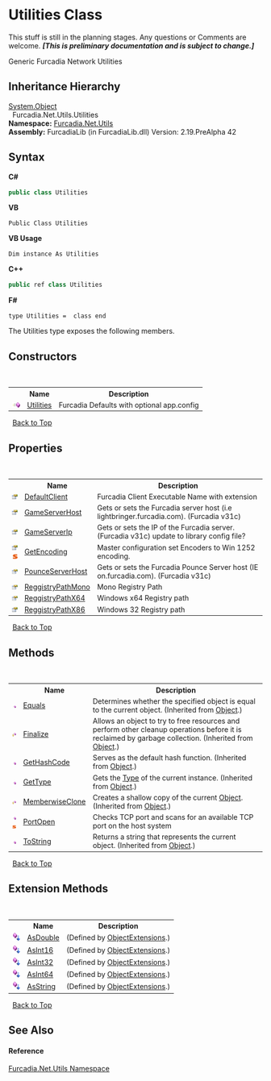 # Utilities Class
This stuff is still in the planning stages. Any questions or Comments are welcome. _**\[This is preliminary documentation and is subject to change.\]**_

Generic Furcadia Network Utilities


## Inheritance Hierarchy
<a href="http://msdn2.microsoft.com/en-us/library/e5kfa45b" target="_blank">System.Object</a><br />&nbsp;&nbsp;Furcadia.Net.Utils.Utilities<br />
**Namespace:**&nbsp;<a href="N_Furcadia_Net_Utils">Furcadia.Net.Utils</a><br />**Assembly:**&nbsp;FurcadiaLib (in FurcadiaLib.dll) Version: 2.19.PreAlpha 42

## Syntax

**C#**<br />
``` C#
public class Utilities
```

**VB**<br />
``` VB
Public Class Utilities
```

**VB Usage**<br />
``` VB Usage
Dim instance As Utilities
```

**C++**<br />
``` C++
public ref class Utilities
```

**F#**<br />
``` F#
type Utilities =  class end
```

The Utilities type exposes the following members.


## Constructors
&nbsp;<table><tr><th></th><th>Name</th><th>Description</th></tr><tr><td>![Public method](media/pubmethod.gif "Public method")</td><td><a href="M_Furcadia_Net_Utils_Utilities__ctor">Utilities</a></td><td>
Furcadia Defaults with optional app.config</td></tr></table>&nbsp;
<a href="#utilities-class">Back to Top</a>

## Properties
&nbsp;<table><tr><th></th><th>Name</th><th>Description</th></tr><tr><td>![Public property](media/pubproperty.gif "Public property")</td><td><a href="P_Furcadia_Net_Utils_Utilities_DefaultClient">DefaultClient</a></td><td>
Furcadia Client Executable Name with extension</td></tr><tr><td>![Public property](media/pubproperty.gif "Public property")</td><td><a href="P_Furcadia_Net_Utils_Utilities_GameServerHost">GameServerHost</a></td><td>
Gets or sets the Furcadia server host (i.e lightbringer.furcadia.com). (Furcadia v31c)</td></tr><tr><td>![Public property](media/pubproperty.gif "Public property")</td><td><a href="P_Furcadia_Net_Utils_Utilities_GameServerIp">GameServerIp</a></td><td>
Gets or sets the IP of the Furcadia server. (Furcadia v31c) 
update to library config file?</td></tr><tr><td>![Public property](media/pubproperty.gif "Public property")![Static member](media/static.gif "Static member")</td><td><a href="P_Furcadia_Net_Utils_Utilities_GetEncoding">GetEncoding</a></td><td>
Master configuration set Encoders to Win 1252 encoding.</td></tr><tr><td>![Public property](media/pubproperty.gif "Public property")</td><td><a href="P_Furcadia_Net_Utils_Utilities_PounceServerHost">PounceServerHost</a></td><td>
Gets or sets the Furcadia Pounce Server host (IE on.furcadia.com). (Furcadia v31c)</td></tr><tr><td>![Public property](media/pubproperty.gif "Public property")</td><td><a href="P_Furcadia_Net_Utils_Utilities_ReggistryPathMono">ReggistryPathMono</a></td><td>
Mono Registry Path</td></tr><tr><td>![Public property](media/pubproperty.gif "Public property")</td><td><a href="P_Furcadia_Net_Utils_Utilities_ReggistryPathX64">ReggistryPathX64</a></td><td>
Windows x64 Registry path</td></tr><tr><td>![Public property](media/pubproperty.gif "Public property")</td><td><a href="P_Furcadia_Net_Utils_Utilities_ReggistryPathX86">ReggistryPathX86</a></td><td>
Windows 32 Registry path</td></tr></table>&nbsp;
<a href="#utilities-class">Back to Top</a>

## Methods
&nbsp;<table><tr><th></th><th>Name</th><th>Description</th></tr><tr><td>![Public method](media/pubmethod.gif "Public method")</td><td><a href="http://msdn2.microsoft.com/en-us/library/bsc2ak47" target="_blank">Equals</a></td><td>
Determines whether the specified object is equal to the current object.
 (Inherited from <a href="http://msdn2.microsoft.com/en-us/library/e5kfa45b" target="_blank">Object</a>.)</td></tr><tr><td>![Protected method](media/protmethod.gif "Protected method")</td><td><a href="http://msdn2.microsoft.com/en-us/library/4k87zsw7" target="_blank">Finalize</a></td><td>
Allows an object to try to free resources and perform other cleanup operations before it is reclaimed by garbage collection.
 (Inherited from <a href="http://msdn2.microsoft.com/en-us/library/e5kfa45b" target="_blank">Object</a>.)</td></tr><tr><td>![Public method](media/pubmethod.gif "Public method")</td><td><a href="http://msdn2.microsoft.com/en-us/library/zdee4b3y" target="_blank">GetHashCode</a></td><td>
Serves as the default hash function.
 (Inherited from <a href="http://msdn2.microsoft.com/en-us/library/e5kfa45b" target="_blank">Object</a>.)</td></tr><tr><td>![Public method](media/pubmethod.gif "Public method")</td><td><a href="http://msdn2.microsoft.com/en-us/library/dfwy45w9" target="_blank">GetType</a></td><td>
Gets the <a href="http://msdn2.microsoft.com/en-us/library/42892f65" target="_blank">Type</a> of the current instance.
 (Inherited from <a href="http://msdn2.microsoft.com/en-us/library/e5kfa45b" target="_blank">Object</a>.)</td></tr><tr><td>![Protected method](media/protmethod.gif "Protected method")</td><td><a href="http://msdn2.microsoft.com/en-us/library/57ctke0a" target="_blank">MemberwiseClone</a></td><td>
Creates a shallow copy of the current <a href="http://msdn2.microsoft.com/en-us/library/e5kfa45b" target="_blank">Object</a>.
 (Inherited from <a href="http://msdn2.microsoft.com/en-us/library/e5kfa45b" target="_blank">Object</a>.)</td></tr><tr><td>![Public method](media/pubmethod.gif "Public method")![Static member](media/static.gif "Static member")</td><td><a href="M_Furcadia_Net_Utils_Utilities_PortOpen">PortOpen</a></td><td>
Checks TCP port and scans for an available TCP port on the host system</td></tr><tr><td>![Public method](media/pubmethod.gif "Public method")</td><td><a href="http://msdn2.microsoft.com/en-us/library/7bxwbwt2" target="_blank">ToString</a></td><td>
Returns a string that represents the current object.
 (Inherited from <a href="http://msdn2.microsoft.com/en-us/library/e5kfa45b" target="_blank">Object</a>.)</td></tr></table>&nbsp;
<a href="#utilities-class">Back to Top</a>

## Extension Methods
&nbsp;<table><tr><th></th><th>Name</th><th>Description</th></tr><tr><td>![Public Extension Method](media/pubextension.gif "Public Extension Method")</td><td><a href="M_Furcadia_Extensions_ObjectExtensions_AsDouble">AsDouble</a></td><td> (Defined by <a href="T_Furcadia_Extensions_ObjectExtensions">ObjectExtensions</a>.)</td></tr><tr><td>![Public Extension Method](media/pubextension.gif "Public Extension Method")</td><td><a href="M_Furcadia_Extensions_ObjectExtensions_AsInt16">AsInt16</a></td><td> (Defined by <a href="T_Furcadia_Extensions_ObjectExtensions">ObjectExtensions</a>.)</td></tr><tr><td>![Public Extension Method](media/pubextension.gif "Public Extension Method")</td><td><a href="M_Furcadia_Extensions_ObjectExtensions_AsInt32">AsInt32</a></td><td> (Defined by <a href="T_Furcadia_Extensions_ObjectExtensions">ObjectExtensions</a>.)</td></tr><tr><td>![Public Extension Method](media/pubextension.gif "Public Extension Method")</td><td><a href="M_Furcadia_Extensions_ObjectExtensions_AsInt64">AsInt64</a></td><td> (Defined by <a href="T_Furcadia_Extensions_ObjectExtensions">ObjectExtensions</a>.)</td></tr><tr><td>![Public Extension Method](media/pubextension.gif "Public Extension Method")</td><td><a href="M_Furcadia_Extensions_ObjectExtensions_AsString">AsString</a></td><td> (Defined by <a href="T_Furcadia_Extensions_ObjectExtensions">ObjectExtensions</a>.)</td></tr></table>&nbsp;
<a href="#utilities-class">Back to Top</a>

## See Also


#### Reference
<a href="N_Furcadia_Net_Utils">Furcadia.Net.Utils Namespace</a><br />